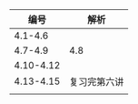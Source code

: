 | 编号      | 解析         |
| --------- | ------------ |
| 4.1-4.6   |              |
| 4.7-4.9   | 4.8          |
| 4.10-4.12 |              |
| 4.13-4.15 | 复习完第六讲 |
|           |              |
